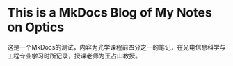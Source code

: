 # This is a MkDocs Blog of My Notes on Optics

这是一个MkDocs的测试，内容为光学课程前四分之一的笔记，在光电信息科学与工程专业学习时所记录，授课老师为王占山教授。